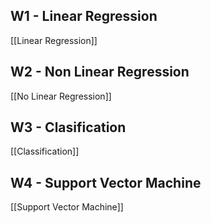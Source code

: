 ## W1 - Linear Regression
[[Linear Regression]]

## W2 - Non Linear Regression
[[No Linear Regression]]

## W3 - Clasification
[[Classification]]

## W4 - Support Vector Machine
[[Support Vector Machine]]
